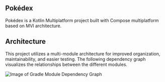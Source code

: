 ## Pokédex

Pokédex is a Kotlin Multiplatform project built with Compose multiplatform
based on MVI architecture.

## Architecture
This project utilizes a multi-module architecture for improved organization, maintainability, and easier testing. The following dependency graph visualizes the relationships between the different modules.

![Image of Gradle Module Dependency Graph](https://github.com/UsmonWasTaken/Pokedex/assets/94162716/b6d8f284-cc11-4b40-82c5-d2a9b8fdd883)
